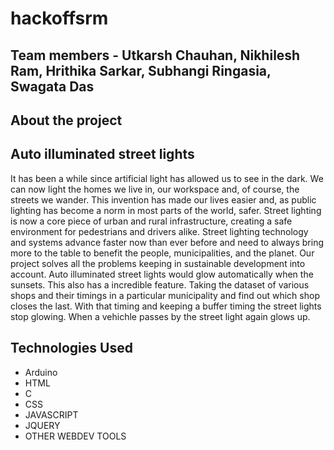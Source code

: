 # hackoffsrm
## Team members - Utkarsh Chauhan, Nikhilesh Ram, Hrithika Sarkar, Subhangi Ringasia, Swagata Das
## About the project
## Auto illuminated street lights

It has been a while since artificial light has allowed us to see in the dark. We can now light the homes we live in, our workspace and, of course, the streets we wander. This invention has made our lives easier and, as public lighting has become a norm in most parts of the world, safer. Street lighting is now a core piece of urban and rural infrastructure, creating a safe environment for pedestrians and drivers alike.
Street lighting technology and systems advance faster now than ever before and need to always bring more to the table to benefit the people, municipalities, and the planet. 
Our project solves all the problems keeping in sustainable development into account. Auto illuminated street lights would glow automatically when the sunsets. This also has a incredible feature. Taking the dataset of various shops and their timings in a particular municipality and find out which shop closes the last. With that timing and keeping a buffer timing the street lights stop glowing. When a vehichle passes by the street light again glows up.
## Technologies Used
- Arduino
- HTML
- C
- CSS
- JAVASCRIPT
- JQUERY
- OTHER WEBDEV TOOLS

